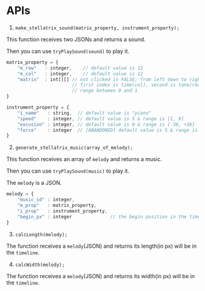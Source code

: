 # APIs

1. `make_stellatrix_sound(matrix_property, instrument_property);`

This function receives two JSONs and returns a sound.

Then you can use `tryPlaySound(sound)` to play it.

```javascript
matrix_property = {
	"m_row"   : integer,    // default value is 12
	"m_col"   : integer,    // default value is 12
	"matrix"  : int[][] // not clicked is FALSE; from left down to right up
                        // first index is time(col), second is tone(row)
                        // range between 0 and 1
}
```

```javascript
instrument_property = {
	"i_name"   : string,  // default value is "piano"
	"speed"    : integer, // default value is 5 & range is [1, 9]
	"excusion" : integer, // default value is 0 & range is [-36, +36]
	"force"    : integer  // [ABANDONED] default value is 5 & range is [1, 9]
}
```

2. `generate_stellatrix_music(array_of_melody);`

This function receives an array of `melody` and returns a music.

Then you can use `tryPlaySound(music)` to play it.

The `melody` is a JSON.

```javascript
melody = {
	"music_id" : integer,              
    "m_prop"   : matrix_property,      
    "i_prop"   : instrument_property,
    "begin_px" : integer              // the begin position in the timeline
}
```

3. `calcLength(melody);`

The function receives a `melody`(JSON) and returns its length(in px) will be in the `timeline`.

4. `calcWidth(melody);`

The function receives a `melody`(JSON) and returns its width(in px) will be in the `timeline`.